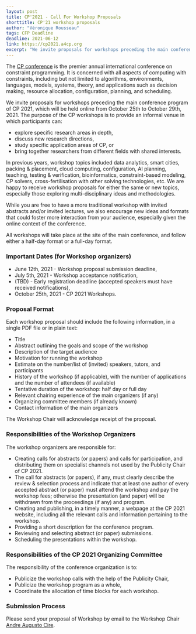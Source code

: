 ```yaml
---
layout: post
title: CP'2021 - Call For Workshop Proposals
shorttitle: CP'21 workshop proposals
author: "Véronique Rousseau"
tags: CFP Deadline
deadline: 2021-06-12
link: https://cp2021.a4cp.org
excerpt: "We invite proposals for workshops preceding the main conference program of CP 2021, which will be held online from October 25th to October 29th, 2021."
---
```

The [CP conference](cp2021.a4cp.org) is the premier annual international conference on constraint programming. It is concerned with all aspects of computing with constraints, including but not limited to algorithms, environments, languages, models, systems, theory, and applications such as decision making, resource allocation, configuration, planning, and scheduling.

We invite proposals for workshops preceding the main conference program of CP 2021, which will be held online from October 25th to October 29th, 2021. The purpose of the CP workshops is to provide an informal venue in which participants can:

- explore specific research areas in depth,
- discuss new research directions,
- study specific application areas of CP, or
- bring together researchers from different fields with shared interests.

In previous years, workshop topics included data analytics, smart cities, packing & placement, cloud computing, configuration, AI planning, teaching, testing & verification, bioinformatics, constraint-based modeling, CP solvers, cross-fertilisation with other solving technologies, etc. We are happy to receive workshop proposals for either the same or new topics, especially those exploring multi-disciplinary ideas and methodologies.

While you are free to have a more traditional workshop with invited abstracts and/or invited lectures, we also encourage new ideas and formats that could foster more interaction from your audience, especially given the online context of the conference.

All workshops will take place at the site of the main conference, and follow either a half-day format or a full-day format.

### Important Dates (for Workshop organizers)

- June 12th, 2021 - Workshop proposal submission deadline,
- July 5th, 2021 - Workshop acceptance notification,
- (TBD) - Early registration deadline (accepted speakers must have received notifications),
- October 25th, 2021 - CP 2021 Workshops.

### Proposal Format

Each workshop proposal should include the following information, in a single PDF file or in plain text:

- Title
- Abstract outlining the goals and scope of the workshop
- Description of the target audience
- Motivation for running the workshop
- Estimate on the number/list of (invited) speakers, tutors, and participants
- History of the workshop (if applicable), with the number of applications and the number of attendees (if available)
- Tentative duration of the workshop: half day or full day
- Relevant chairing experience of the main organizers (if any)
- Organizing committee members (if already known)
- Contact information of the main organizers

The Workshop Chair will acknowledge receipt of the proposal.

### Responsibilities of the Workshop Organizers

The workshop organizers are responsible for:

- Creating calls for abstracts (or papers) and calls for participation, and distributing them on specialist channels not used by the Publicity Chair of CP 2021.
- The call for abstracts (or papers), if any, must clearly describe the review & selection process and indicate that at least one author of every accepted abstract (or paper) must attend the workshop and pay the workshop fees; otherwise the presentation (and paper) will be withdrawn from the proceedings (if any) and program.
- Creating and publishing, in a timely manner, a webpage at the CP 2021 website, including all the relevant calls and information pertaining to the workshop.
- Providing a short description for the conference program.
- Reviewing and selecting abstract (or paper) submissions.
- Scheduling the presentations within the workshop.

### Responsibilities of the CP 2021 Organizing Committee

The responsibility of the conference organization is to:

- Publicize the workshop calls with the help of the Publicity Chair,
- Publicize the workshop program as a whole,
- Coordinate the allocation of time blocks for each workshop.

### Submission Process

Please send your proposal of Workshop by email to the Workshop Chair [Andre Augusto Cire](mailto:andre.cire@rotman.utoronto.ca).

